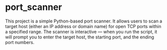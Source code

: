 # port_scanner
This project is a simple Python-based port scanner. It allows users to scan a target host (either an IP address or domain name) for open TCP ports within a specified range. The scanner is interactive — when you run the script, it will prompt you to enter the target host, the starting port, and the ending port numbers.
